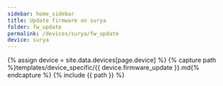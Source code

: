 ```yaml
---
sidebar: home_sidebar
title: Update firmware on surya
folder: fw_update
permalink: /devices/surya/fw_update
device: surya
---
```

{% assign device = site.data.devices[page.device] %}
{% capture path %}templates/device_specific/{{ device.firmware_update }}.md{% endcapture %}
{% include {{ path }} %}
